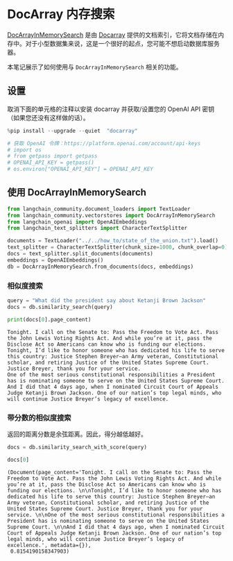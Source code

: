 # DocArray 内存搜索

[DocArrayInMemorySearch](https://docs.docarray.org/user_guide/storing/index_in_memory/) 是由 [Docarray](https://github.com/docarray/docarray) 提供的文档索引，它将文档存储在内存中。对于小型数据集来说，这是一个很好的起点，您可能不想启动数据库服务器。

本笔记展示了如何使用与 `DocArrayInMemorySearch` 相关的功能。

## 设置

取消下面的单元格的注释以安装 docarray 并获取/设置您的 OpenAI API 密钥（如果您还没有这样做的话）。

```python
%pip install --upgrade --quiet  "docarray"
```

```python
# 获取 OpenAI 令牌：https://platform.openai.com/account/api-keys
# import os
# from getpass import getpass
# OPENAI_API_KEY = getpass()
# os.environ["OPENAI_API_KEY"] = OPENAI_API_KEY
```

## 使用 DocArrayInMemorySearch

```python
from langchain_community.document_loaders import TextLoader
from langchain_community.vectorstores import DocArrayInMemorySearch
from langchain_openai import OpenAIEmbeddings
from langchain_text_splitters import CharacterTextSplitter
```

```python
documents = TextLoader("../../how_to/state_of_the_union.txt").load()
text_splitter = CharacterTextSplitter(chunk_size=1000, chunk_overlap=0)
docs = text_splitter.split_documents(documents)
embeddings = OpenAIEmbeddings()
db = DocArrayInMemorySearch.from_documents(docs, embeddings)
```

### 相似度搜索

```python
query = "What did the president say about Ketanji Brown Jackson"
docs = db.similarity_search(query)
```

```python
print(docs[0].page_content)
```

```output
Tonight. I call on the Senate to: Pass the Freedom to Vote Act. Pass the John Lewis Voting Rights Act. And while you’re at it, pass the Disclose Act so Americans can know who is funding our elections. 
Tonight, I’d like to honor someone who has dedicated his life to serve this country: Justice Stephen Breyer—an Army veteran, Constitutional scholar, and retiring Justice of the United States Supreme Court. Justice Breyer, thank you for your service. 
One of the most serious constitutional responsibilities a President has is nominating someone to serve on the United States Supreme Court. 
And I did that 4 days ago, when I nominated Circuit Court of Appeals Judge Ketanji Brown Jackson. One of our nation’s top legal minds, who will continue Justice Breyer’s legacy of excellence.
```

### 带分数的相似度搜索

返回的距离分数是余弦距离。因此，得分越低越好。

```python
docs = db.similarity_search_with_score(query)
```

```python
docs[0]
```

```output
(Document(page_content='Tonight. I call on the Senate to: Pass the Freedom to Vote Act. Pass the John Lewis Voting Rights Act. And while you’re at it, pass the Disclose Act so Americans can know who is funding our elections. \n\nTonight, I’d like to honor someone who has dedicated his life to serve this country: Justice Stephen Breyer—an Army veteran, Constitutional scholar, and retiring Justice of the United States Supreme Court. Justice Breyer, thank you for your service. \n\nOne of the most serious constitutional responsibilities a President has is nominating someone to serve on the United States Supreme Court. \n\nAnd I did that 4 days ago, when I nominated Circuit Court of Appeals Judge Ketanji Brown Jackson. One of our nation’s top legal minds, who will continue Justice Breyer’s legacy of excellence.', metadata={}),
 0.8154190158347903)
```